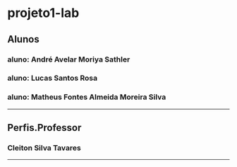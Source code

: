 # projeto1-lab

## Alunos
### aluno: André Avelar Moriya Sathler
### aluno: Lucas Santos Rosa
### aluno: Matheus Fontes Almeida Moreira Silva 

---------------------------------------------------------------
## Perfis.Professor
### Cleiton Silva Tavares

---------------------------------------------------------------
